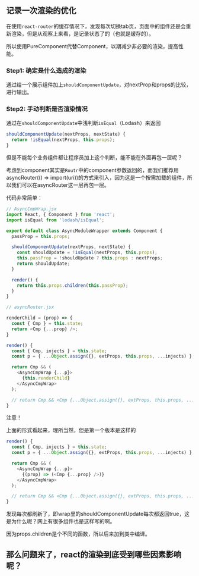 ## 记录一次渲染的优化

在使用`react-router`的缓存情况下，发现每次切换tab页，页面中的组件还是会重新渲染，但是从观察上来看，是记录状态了的（也就是缓存的）。

所以使用PureComponent代替Component，以期减少非必要的渲染，提高性能。

### Step1: 确定是什么造成的渲染

通过给一个展示组件加上`shouldComponentUpdate`，对nextProp和props的比较，进行输出。

### Step2: 手动判断是否渲染情况

通过在`shouldComponentUpdate`中浅判断`isEqual`（Lodash）来返回

```javascript
shouldComponentUpdate(nextProps, nextState) {
  return !isEqual(nextProps, this.props);
}
```

但是不能每个业务组件都让程序员加上这个判断，能不能在外面再包一层呢？

考虑到component其实是`Routr`中的component参数返回的，而我们推荐用asyncRouter(() => import(uri))的方式来引入，因为这是一个按需加载的组件，所以我们可以在asyncRouter这一层再包一层。

代码非常简单：

```javascript
// AsyncCmpWrap.jsx
import React, { Component } from 'react';
import isEqual from 'lodash/isEqual';

export default class AsyncModuleWrapper extends Component {
  passProp = this.props;

  shouldComponentUpdate(nextProps, nextState) {
    const shouldUpdate = !isEqual(nextProps, this.props);
    this.passProp = !shouldUpdate ? this.props : nextProps;
    return shouldUpdate;
  }

  render() {
    return this.props.children(this.passProp);
  }
}
```

```javascript
// asyncRouter.jsx

renderChild = (prop) => {
  const { Cmp } = this.state;
  return <Cmp {...prop} />;
}

render() {
  const { Cmp, injects } = this.state;
  const p = { ...Object.assign({}, extProps, this.props, ...injects) };

  return Cmp && (
    <AsyncCmpWrap {...p}>
      {this.renderChild}
    </AsyncCmpWrap>
  );

  // return Cmp && <Cmp {...Object.assign({}, extProps, this.props, ...injects)} />;
}
```

注意！

上面的形式看起来，理所当然，但是第一个版本是这样的

```javascript
render() {
  const { Cmp, injects } = this.state;
  const p = { ...Object.assign({}, extProps, this.props, ...injects) };

  return Cmp && (
    <AsyncCmpWrap {...p}>
      {(prop) => (<Cmp {...prop} />)}
    </AsyncCmpWrap>
  );

  // return Cmp && <Cmp {...Object.assign({}, extProps, this.props, ...injects)} />;
}
```

发现每次都刷新了，即wrap里的shouldComponentUpdate每次都返回true，这是为什么呢？网上有很多组件也是这样写的啊。

因为props.children是个不同的函数，所以后来加到类中编译。

## 那么问题来了，react的渲染到底受到哪些因素影响呢？
